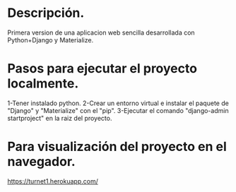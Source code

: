 # Descripción.

Primera version de una aplicacion web sencilla desarrollada con Python+Django y Materialize.

# Pasos para ejecutar el proyecto localmente.

1-Tener instalado python.
2-Crear un entorno virtual e instalar el paquete de "Django" y "Materialize" con el "pip".
3-Ejecutar el comando "django-admin startproject" en la raiz del proyecto.


# Para visualización del proyecto en el navegador.

https://turnet1.herokuapp.com/
